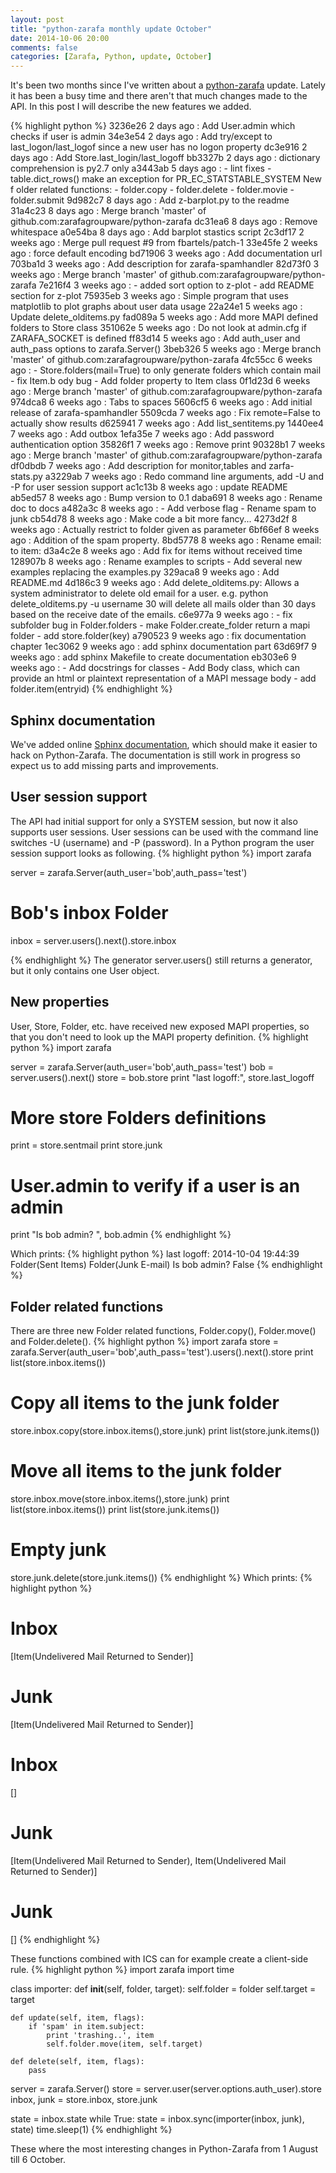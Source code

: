 ```yaml
---
layout: post
title: "python-zarafa monthly update October"
date: 2014-10-06 20:00
comments: false
categories: [Zarafa, Python, update, October]
---
```


It's been two months since I've written about a [python-zarafa](https://github.com/zarafagroupware/python-zarafa) update. Lately it has been a busy time and there aren't that much changes made to the API.
In this post I will describe the new features we added.

{% highlight python %}
3236e26 2 days ago : Add User.admin which checks if user is admin
34e3e54 2 days ago : Add try/except to last_logon/last_logof since a new user has no logon property
dc3e916 2 days ago : Add Store.last_login/last_logoff
bb3327b 2 days ago : dictionary comprehension is py2.7 only
a3443ab 5 days ago : - lint fixes - table.dict_rows() make an exception for PR_EC_STATSTABLE_SYSTEM New f
older related functions: - folder.copy - folder.delete - folder.movie - folder.submit
9d982c7 8 days ago : Add z-barplot.py to the readme
31a4c23 8 days ago : Merge branch 'master' of github.com:zarafagroupware/python-zarafa
dc31ea6 8 days ago : Remove whitespace
a0e54ba 8 days ago : Add barplot stastics script
2c3df17 2 weeks ago : Merge pull request #9 from fbartels/patch-1
33e45fe 2 weeks ago : force default encoding
bd71906 3 weeks ago : Add documentation url
703ba1d 3 weeks ago : Add description for zarafa-spamhandler
82d73f0 3 weeks ago : Merge branch 'master' of github.com:zarafagroupware/python-zarafa
7e216f4 3 weeks ago : - added sort option to z-plot - add README section for z-plot
75935eb 3 weeks ago : Simple program that uses matplotlib to plot graphs about user data usage
22a24e1 5 weeks ago : Update delete_olditems.py
fad089a 5 weeks ago : Add more MAPI defined folders to Store class
351062e 5 weeks ago : Do not look at admin.cfg if ZARAFA_SOCKET is defined
ff83d14 5 weeks ago : Add auth_user and auth_pass options to zarafa.Server()
3beb326 5 weeks ago : Merge branch 'master' of github.com:zarafagroupware/python-zarafa
4fc55cc 6 weeks ago : - Store.folders(mail=True) to only generate folders which contain mail - fix Item.b
ody bug - Add folder property to Item class
0f1d23d 6 weeks ago : Merge branch 'master' of github.com:zarafagroupware/python-zarafa
974dca8 6 weeks ago : Tabs to spaces
5606cf5 6 weeks ago : Add initial release of zarafa-spamhandler
5509cda 7 weeks ago : Fix remote=False to actually show results
d625941 7 weeks ago : Add list_sentitems.py
1440ee4 7 weeks ago : Add outbox
1efa35e 7 weeks ago : Add password authentication option
35826f1 7 weeks ago : Remove print
90328b1 7 weeks ago : Merge branch 'master' of github.com:zarafagroupware/python-zarafa
df0dbdb 7 weeks ago : Add description for monitor,tables and zarfa-stats.py
a3229ab 7 weeks ago : Redo command line arguments, add -U and -P for user session support
ac1c13b 8 weeks ago : update README
ab5ed57 8 weeks ago : Bump version to 0.1
daba691 8 weeks ago : Rename doc to docs
a482a3c 8 weeks ago : - Add verbose flag - Rename spam to junk
cb54d78 8 weeks ago : Make code a bit more fancy...
4273d2f 8 weeks ago : Actually restrict to folder given as parameter
6bf66ef 8 weeks ago : Addition of the spam property.
8bd5778 8 weeks ago : Rename email: to item:
d3a4c2e 8 weeks ago : Add fix for items without received time
128907b 8 weeks ago : Rename examples to scripts - Add several new examples replacing the examples.py
329aca8 9 weeks ago : Add README.md
4d186c3 9 weeks ago : Add delete_olditems.py: Allows a system administrator to delete old email for a user. e.g. python delete_olditems.py -u username 30 will delete all mails older than 30 days based on the receive date of the emails.
c6e977a 9 weeks ago : - fix subfolder bug in Folder.folders - make Folder.create_folder return a mapi folder - add store.folder(key)
a790523 9 weeks ago : fix documentation chapter
1ec3062 9 weeks ago : add sphinx documentation part
63d69f7 9 weeks ago : add sphinx Makefile to create documentation
eb303e6 9 weeks ago : - Add docstrings for classes - Add Body class, which can provide an html or plaintext representation of a MAPI message body - add folder.item(entryid)
{% endhighlight %}

Sphinx documentation
--------------------

We've added online [Sphinx documentation](http://doc.zarafa.com/trunk/Python_Zarafa/), which should make it easier to hack on Python-Zarafa. The documentation is still work in progress so expect us to add missing parts and improvements.

User session support
--------------------
The API had initial support for only a SYSTEM session, but now it also supports user sessions. User sessions can be used with the command line switches -U (username) and -P (password).
In a Python program the user session support looks as following.
{% highlight python %}
import zarafa

server = zarafa.Server(auth_user='bob',auth_pass='test')

# Bob's inbox Folder
inbox = server.users().next().store.inbox

{% endhighlight %}
The generator server.users() still returns a generator, but it only contains one User object.

New properties
--------------
User, Store, Folder, etc. have received new exposed MAPI properties, so that you don't need to look up the MAPI property definition.
{% highlight python %}
import zarafa

server = zarafa.Server(auth_user='bob',auth_pass='test')
bob = server.users().next()
store = bob.store
print "last logoff:", store.last_logoff

# More store Folders definitions
print = store.sentmail
print store.junk

# User.admin to verify if a user is an admin
print "Is bob admin? ", bob.admin
{% endhighlight %}

Which prints:
{% highlight python %}
last logoff: 2014-10-04 19:44:39
Folder(Sent Items)
Folder(Junk E-mail)
Is bob admin? False
{% endhighlight %}

Folder related functions
------------------------
There are three new Folder related functions, Folder.copy(), Folder.move() and Folder.delete(). 
{% highlight python %}
import zarafa
store = zarafa.Server(auth_user='bob',auth_pass='test').users().next().store
print list(store.inbox.items())
# Copy all items to the junk folder
store.inbox.copy(store.inbox.items(),store.junk)
print list(store.junk.items())
# Move all items to the junk folder
store.inbox.move(store.inbox.items(),store.junk)
print list(store.inbox.items())
print list(store.junk.items())
# Empty junk
store.junk.delete(store.junk.items())
{% endhighlight %}
Which prints:
{% highlight python %}
# Inbox
[Item(Undelivered Mail Returned to Sender)]
# Junk
[Item(Undelivered Mail Returned to Sender)]
# Inbox
[]
# Junk
[Item(Undelivered Mail Returned to Sender), Item(Undelivered Mail Returned to Sender)]
# Junk
[]
{% endhighlight %}

These functions combined with ICS can for example create a client-side rule.
{% highlight python %}
import zarafa
import time

class importer:
    def __init__(self, folder, target):
        self.folder = folder
        self.target = target

    def update(self, item, flags):
        if 'spam' in item.subject:
            print 'trashing..', item
            self.folder.move(item, self.target)

    def delete(self, item, flags):
        pass

server = zarafa.Server()
store = server.user(server.options.auth_user).store
inbox, junk = store.inbox, store.junk

state = inbox.state
while True:
    state = inbox.sync(importer(inbox, junk), state)
    time.sleep(1)
{% endhighlight %}

These where the most interesting changes in Python-Zarafa from 1 August till 6 October.
